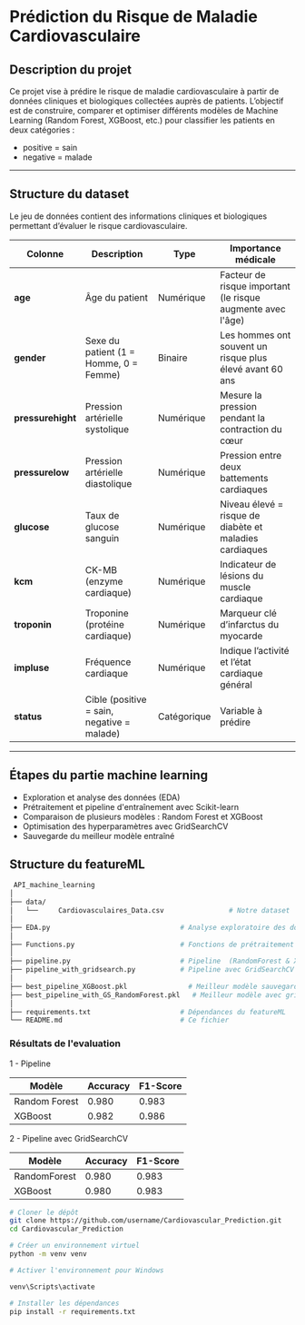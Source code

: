 # Prédiction du Risque de Maladie Cardiovasculaire
## Description du projet

Ce projet vise à prédire le risque de maladie cardiovasculaire à partir de données cliniques et biologiques collectées auprès de patients.
L’objectif est de construire, comparer et optimiser différents modèles de Machine Learning (Random Forest, XGBoost, etc.) pour classifier les patients en deux catégories :

- positive = sain
- negative = malade
---

## Structure du dataset
Le jeu de données contient des informations cliniques et biologiques permettant d’évaluer le risque cardiovasculaire.

| Colonne | Description | Type | Importance médicale |
|----------|-------------|------|----------------------|
| **age** | Âge du patient | Numérique | Facteur de risque important (le risque augmente avec l'âge) |
| **gender** | Sexe du patient (1 = Homme, 0 = Femme) | Binaire | Les hommes ont souvent un risque plus élevé avant 60 ans |
| **pressurehight** | Pression artérielle systolique | Numérique | Mesure la pression pendant la contraction du cœur |
| **pressurelow** | Pression artérielle diastolique | Numérique | Pression entre deux battements cardiaques |
| **glucose** | Taux de glucose sanguin | Numérique | Niveau élevé = risque de diabète et maladies cardiaques |
| **kcm** | CK-MB (enzyme cardiaque) | Numérique | Indicateur de lésions du muscle cardiaque |
| **troponin** | Troponine (protéine cardiaque) | Numérique | Marqueur clé d’infarctus du myocarde |
| **impluse** | Fréquence cardiaque | Numérique | Indique l’activité et l’état cardiaque général |
| **status** | Cible (positive = sain, negative = malade) | Catégorique | Variable à prédire |

---

## Étapes du partie machine learning 
- Exploration et analyse des données (EDA)
- Prétraitement et pipeline d'entraînement avec Scikit-learn
- Comparaison de plusieurs modèles : Random Forest et XGBoost
- Optimisation des hyperparamètres avec GridSearchCV
- Sauvegarde du meilleur modèle entraîné

## Structure du featureML
```bash
 API_machine_learning
│
├── data/
│   └──     Cardiovasculaires_Data.csv                # Notre dataset
│
├── EDA.py                                # Analyse exploratoire des données (EDA)
│
├── Functions.py                          # Fonctions de prétraitement des données
│
├── pipeline.py                           # Pipeline  (RandomForest & XGBoost)
├── pipeline_with_gridsearch.py           # Pipeline avec GridSearchCV
│
├── best_pipeline_XGBoost.pkl               # Meilleur modèle sauvegardé
├── best_pipeline_with_GS_RandomForest.pkl   # Meilleur modèle avec gridsearch sauvegardé 
│
├── requirements.txt                      # Dépendances du featureML
└── README.md                             # Ce fichier
```
### Résultats de l'evaluation 
 1 - Pipeline 

| Modèle | Accuracy | F1-Score |
|---------|-----------|-----------|
| Random Forest | 0.980 | 0.983 |
| XGBoost | 0.982 | 0.986 |

 2 - Pipeline avec GridSearchCV

| Modèle | Accuracy | F1-Score |
|---------|-----------|-----------|
| RandomForest | 0.980 | 0.983 |
| XGBoost  | 0.980 | 0.983 |

```bash
# Cloner le dépôt
git clone https://github.com/username/Cardiovascular_Prediction.git
cd Cardiovascular_Prediction

# Créer un environnement virtuel
python -m venv venv

# Activer l'environnement pour Windows

venv\Scripts\activate

# Installer les dépendances
pip install -r requirements.txt

```

